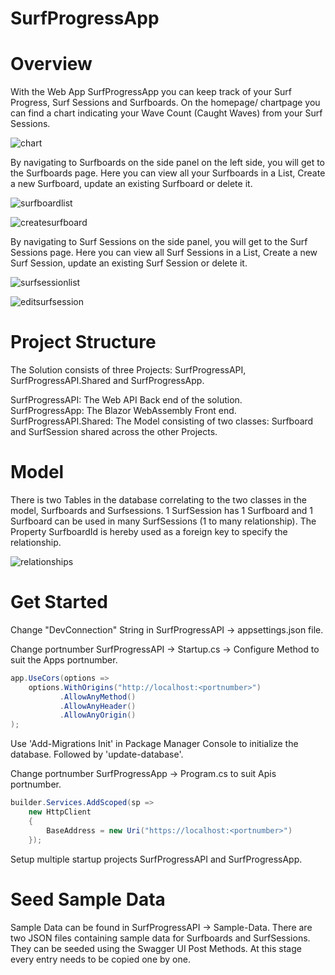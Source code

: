 # SurfProgressApp

# Overview
With the Web App SurfProgressApp you can keep track of your Surf Progress, Surf Sessions and Surfboards.
On the homepage/ chartpage you can find a chart indicating your Wave Count (Caught Waves) from your Surf Sessions.

![chart](https://user-images.githubusercontent.com/17553693/111614345-c5262400-87df-11eb-91cc-e225554201f8.png)

By navigating to Surfboards on the side panel on the left side, you will get to the Surfboards page.
Here you can view all your Surfboards in a List, Create a new Surfboard, update an existing Surfboard or delete it.

![surfboardlist](https://user-images.githubusercontent.com/17553693/111614427-e0912f00-87df-11eb-9610-c02824db7768.png)

![createsurfboard](https://user-images.githubusercontent.com/17553693/111614473-ebe45a80-87df-11eb-8244-adb25805c3c2.png)

By navigating to Surf Sessions on the side panel, you will get to the Surf Sessions page.
Here you can view all Surf Sessions in a List, Create a new Surf Session, update an existing Surf Session or delete it.

![surfsessionlist](https://user-images.githubusercontent.com/17553693/111614556-061e3880-87e0-11eb-9274-87ffbf05a5ff.png)

![editsurfsession](https://user-images.githubusercontent.com/17553693/111614623-1504eb00-87e0-11eb-89ca-31b361d5ff46.png)

# Project Structure

The Solution consists of three Projects: SurfProgressAPI, SurfProgressAPI.Shared and SurfProgressApp. 

SurfProgressAPI: The Web API Back end of the solution.    
SurfProgressApp: The Blazor WebAssembly Front end.    
SurfProgressAPI.Shared: The Model consisting of two classes: Surfboard and SurfSession shared across the other Projects.


# Model
There is two Tables in the database correlating to the two classes in the model, Surfboards and Surfsessions.
1 SurfSession has 1 Surfboard and 1 Surfboard can be used in many SurfSessions (1 to many relationship).
The Property SurfboardId is hereby used as a foreign key to specify the relationship.

![relationships](https://user-images.githubusercontent.com/17553693/111615505-1c78c400-87e1-11eb-8884-57e1b901aee7.png)

# Get Started

Change "DevConnection" String in SurfProgressAPI -> appsettings.json file.

Change portnumber SurfProgressAPI -> Startup.cs -> Configure Method to suit the Apps portnumber.
```C#       
app.UseCors(options =>
    options.WithOrigins("http://localhost:<portnumber>")
           .AllowAnyMethod()
           .AllowAnyHeader()
           .AllowAnyOrigin()
);
```
Use 'Add-Migrations Init' in Package Manager Console to initialize the database.
Followed by 'update-database'.

Change portnumber SurfProgressApp -> Program.cs to suit Apis portnumber.
```C#
builder.Services.AddScoped(sp =>
    new HttpClient
    {
        BaseAddress = new Uri("https://localhost:<portnumber>")
    });
```
Setup multiple startup projects SurfProgressAPI and SurfProgressApp.

# Seed Sample Data

Sample Data can be found in SurfProgressAPI -> Sample-Data. There are two JSON files containing sample data for Surfboards and SurfSessions. They can be seeded using the Swagger UI Post Methods. At this stage every entry needs to be copied one by one.
